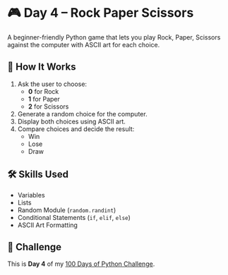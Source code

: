 # 🎮 Day 4 – Rock Paper Scissors

A beginner-friendly Python game that lets you play Rock, Paper, Scissors against the computer with ASCII art for each choice.

## 🚀 How It Works
1. Ask the user to choose:
   - **0** for Rock  
   - **1** for Paper  
   - **2** for Scissors
2. Generate a random choice for the computer.
3. Display both choices using ASCII art.
4. Compare choices and decide the result:
   - Win
   - Lose
   - Draw

## 🛠 Skills Used
- Variables
- Lists
- Random Module (`random.randint`)
- Conditional Statements (`if`, `elif`, `else`)
- ASCII Art Formatting

## 📅 Challenge
This is **Day 4** of my [100 Days of Python Challenge](#).
